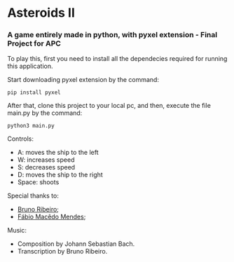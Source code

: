 # Asteroids II
### A game entirely made in python, with pyxel extension - Final Project for APC


To play this, first you need to install all the dependecies required for running this application.

Start downloading pyxel extension by the command:
```
pip install pyxel
```
After that, clone this project to your local pc, and then, execute the file main.py by the command:
```
python3 main.py
```

Controls:
- A: moves the ship to the left
- W: increases speed
- S: decreases speed
- D: moves the ship to the right
- Space: shoots

Special thanks to:
- [Bruno Ribeiro](https://github.com/BrunoRiibeiro);
- [Fábio Macêdo Mendes](https://github.com/fabiommendes);

Music:
- Composition by Johann Sebastian Bach.
- Transcription by Bruno Ribeiro.
